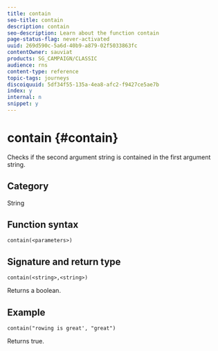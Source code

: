 ```yaml
---
title: contain
seo-title: contain
description: contain
seo-description: Learn about the function contain
page-status-flag: never-activated
uuid: 269d590c-5a6d-40b9-a879-02f5033863fc
contentOwner: sauviat
products: SG_CAMPAIGN/CLASSIC
audience: rns
content-type: reference
topic-tags: journeys
discoiquuid: 5df34f55-135a-4ea8-afc2-f9427ce5ae7b
index: y
internal: n
snippet: y
---
```


# contain {#contain}

Checks if the second argument string is contained in the first argument string.

## Category

String

## Function syntax

`contain(<parameters>)`

## Signature and return type

`contain(<string>,<string>)`

Returns a boolean.

## Example

`contain("rowing is great', "great")`

Returns true.
